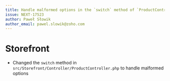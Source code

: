 ```yaml
---
title: Handle malformed options in the `switch` method of `ProductController`
issue: NEXT-17523
author: Paweł Słowik
author_email: pawel.slowik@zoho.com
---
```

# Storefront
*  Changed the `switch` method in `src/Storefront/Controller/ProductController.php` to handle malformed options
